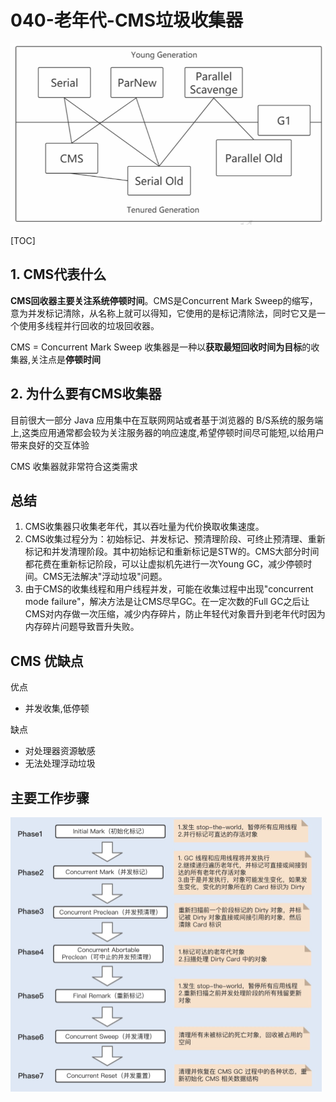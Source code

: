 # 040-老年代-CMS垃圾收集器

<img src="../../../../assets/image-20200908105903706.png" alt="image-20200908105903706" style="zoom:67%;" />

[TOC]

## 1. CMS代表什么

**CMS回收器主要关注系统停顿时间**。CMS是Concurrent Mark Sweep的缩写，意为并发标记清除，从名称上就可以得知，它使用的是标记清除法，同时它又是一个使用多线程并行回收的垃圾回收器。

CMS = Concurrent Mark Sweep  收集器是一种以**获取最短回收时间为目标**的收集器,关注点是**停顿时间**

## 2. 为什么要有CMS收集器

目前很大一部分 Java 应用集中在互联网网站或者基于浏览器的 B/S系统的服务端上,这类应用通常都会较为关注服务器的响应速度,希望停顿时间尽可能短,以给用户带来良好的交互体验

CMS 收集器就非常符合这类需求

## 总结

1. CMS收集器只收集老年代，其以吞吐量为代价换取收集速度。
2. CMS收集过程分为：初始标记、并发标记、预清理阶段、可终止预清理、重新标记和并发清理阶段。其中初始标记和重新标记是STW的。CMS大部分时间都花费在重新标记阶段，可以让虚拟机先进行一次Young GC，减少停顿时间。CMS无法解决"浮动垃圾"问题。
3. 由于CMS的收集线程和用户线程并发，可能在收集过程中出现"concurrent mode failure"，解决方法是让CMS尽早GC。在一定次数的Full GC之后让CMS对内存做一次压缩，减少内存碎片，防止年轻代对象晋升到老年代时因为内存碎片问题导致晋升失败。

## CMS 优缺点

优点

- 并发收集,低停顿

缺点

- 对处理器资源敏感
- 无法处理浮动垃圾

## 主要工作步骤

<img src="../../../../assets/image-20210302170908015.png" alt="image-20210302170908015" style="zoom:50%;" />